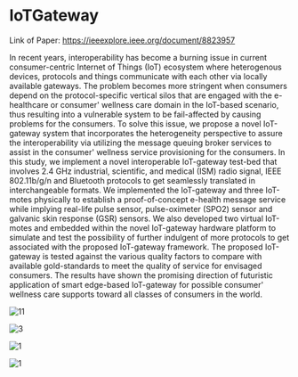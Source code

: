 # IoTGateway

Link of Paper: https://ieeexplore.ieee.org/document/8823957

In recent years, interoperability has become a burning issue in current consumer-centric Internet of Things (IoT) ecosystem where heterogenous devices, protocols and things communicate with each other via locally available gateways. The problem becomes more stringent when consumers depend on the protocol-specific vertical silos that are engaged with the e-healthcare or consumer' wellness care domain in the IoT-based scenario, thus resulting into a vulnerable system to be fail-affected by causing problems for the consumers. To solve this issue, we propose a novel IoT-gateway system that incorporates the heterogeneity perspective to assure the interoperability via utilizing the message queuing broker services to assist in the consumer' wellness service provisioning for the consumers. In this study, we implement a novel interoperable IoT-gateway test-bed that involves 2.4 GHz industrial, scientific, and medical (ISM) radio signal, IEEE 802.11b/g/n and Bluetooth protocols to get seamlessly translated in interchangeable formats. We implemented the IoT-gateway and three IoT-motes physically to establish a proof-of-concept e-health message service while implying real-life pulse sensor, pulse-oximeter (SPO2) sensor and galvanic skin response (GSR) sensors. We also developed two virtual IoT-motes and embedded within the novel IoT-gateway hardware platform to simulate and test the possibility of further indulgent of more protocols to get associated with the proposed IoT-gateway framework. The proposed IoT-gateway is tested against the various quality factors to compare with available gold-standards to meet the quality of service for envisaged consumers. The results have shown the promising direction of futuristic application of smart edge-based IoT-gateway for possible consumer' wellness care supports toward all classes of consumers in the world.

![11](https://user-images.githubusercontent.com/1689639/162974851-bf222c04-b151-494b-86cd-3eb311171803.png)


![3](https://user-images.githubusercontent.com/1689639/162975013-ec065aa8-69a8-47d3-96c1-bd881373b95b.png)


![1](https://user-images.githubusercontent.com/1689639/162975196-52bc6bd3-924c-46fc-afac-25098b3bfcb9.png)





![1](https://user-images.githubusercontent.com/1689639/162975923-f397f478-551b-42f0-aa7a-6494c186687b.png)

